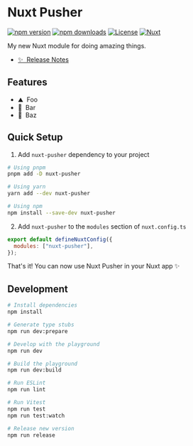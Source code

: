 <!--
Get your module up and running quickly.

Find and replace all on all files (CMD+SHIFT+F):
- Name: Nuxt Pusher
- Package name: nuxt-pusher
- Description: My new Nuxt module
-->

# Nuxt Pusher

[![npm version][npm-version-src]][npm-version-href]
[![npm downloads][npm-downloads-src]][npm-downloads-href]
[![License][license-src]][license-href]
[![Nuxt][nuxt-src]][nuxt-href]

My new Nuxt module for doing amazing things.

- [✨ &nbsp;Release Notes](/CHANGELOG.md)
  <!-- - [🏀 Online playground](https://stackblitz.com/github/your-org/nuxt-pusher?file=playground%2Fapp.vue) -->
  <!-- - [📖 &nbsp;Documentation](https://example.com) -->

## Features

<!-- Highlight some of the features your module provide here -->

- ⛰ &nbsp;Foo
- 🚠 &nbsp;Bar
- 🌲 &nbsp;Baz

## Quick Setup

1. Add `nuxt-pusher` dependency to your project

```bash
# Using pnpm
pnpm add -D nuxt-pusher

# Using yarn
yarn add --dev nuxt-pusher

# Using npm
npm install --save-dev nuxt-pusher
```

2. Add `nuxt-pusher` to the `modules` section of `nuxt.config.ts`

```js
export default defineNuxtConfig({
  modules: ["nuxt-pusher"],
});
```

That's it! You can now use Nuxt Pusher in your Nuxt app ✨

## Development

```bash
# Install dependencies
npm install

# Generate type stubs
npm run dev:prepare

# Develop with the playground
npm run dev

# Build the playground
npm run dev:build

# Run ESLint
npm run lint

# Run Vitest
npm run test
npm run test:watch

# Release new version
npm run release
```

<!-- Badges -->

[npm-version-src]: https://img.shields.io/npm/v/nuxt-pusher/latest.svg?style=flat&colorA=18181B&colorB=28CF8D
[npm-version-href]: https://npmjs.com/package/nuxt-pusher
[npm-downloads-src]: https://img.shields.io/npm/dm/nuxt-pusher.svg?style=flat&colorA=18181B&colorB=28CF8D
[npm-downloads-href]: https://npmjs.com/package/nuxt-pusher
[license-src]: https://img.shields.io/npm/l/nuxt-pusher.svg?style=flat&colorA=18181B&colorB=28CF8D
[license-href]: https://npmjs.com/package/nuxt-pusher
[nuxt-src]: https://img.shields.io/badge/Nuxt-18181B?logo=nuxt.js
[nuxt-href]: https://nuxt.com
